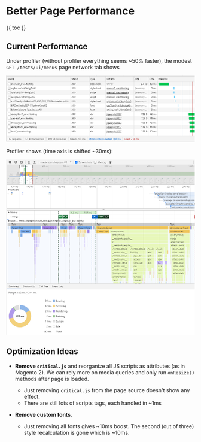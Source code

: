 # Better Page Performance

{{ toc }}

## Current Performance

Under profiler (without profiler everything seems ~50% faster), the modest `GET /tests/ui/menus` page network tab shows 

![Page network](page-network.png)
    
Profiler shows (time axis is shifted ~30ms):

![Page performance](page-performance.png)     

## Optimization Ideas

* **Remove `critical.js`** and reorganize all JS scripts as attributes (as in Magento 2). We can rely more on media queries and only run `onResize()` methods after page is loaded. 

    * Just removing `critical.js` from the page source doesn't show any effect.
    * There are still lots of scripts tags, each handled in ~1ms   
    
* **Remove custom fonts**.

    * Just removing all fonts gives ~10ms boost. The second (out of three) style recalculation is gone which is ~10ms.     
